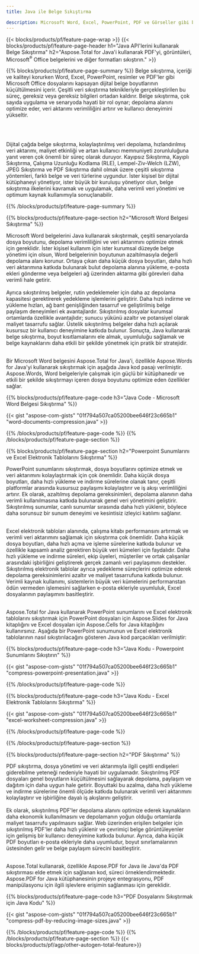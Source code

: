 ```yaml
---
title: Java ile Belge Sıkıştırma

description: Microsoft Word, Excel, PowerPoint, PDF ve Görseller gibi belgeleri Java uygulamanız aracılığıyla sıkıştırarak boyutu azaltın. Sıkıştırma sonucunu çevrimiçi olarak test edin.
---
```


{{< blocks/products/pf/feature-page-wrap >}}
{{< blocks/products/pf/feature-page-header h1="Java API'lerini kullanarak Belge Sıkıştırma" h2="Aspose.Total for Java'i kullanarak PDF'yi, görüntüleri, Microsoft<sup>&reg;</sup> Office belgelerini ve diğer formatları sıkıştırın." >}}

{{% blocks/products/pf/feature-page-summary %}}
Belge sıkıştırma, içeriği ve kaliteyi korurken Word, Excel, PowerPoint, resimler ve PDF'ler gibi Microsoft Office dosyalarını kapsayan dijital belge boyutlarının küçültülmesini içerir. Çeşitli veri sıkıştırma teknikleriyle gerçekleştirilen bu süreç, gereksiz veya gereksiz bilgileri ortadan kaldırır. Belge sıkıştırma, çok sayıda uygulama ve senaryoda hayati bir rol oynar; depolama alanını optimize eder, veri aktarımı verimliliğini artırır ve kullanıcı deneyimini yükseltir.

<br /> <br />

Dijital çağda belge sıkıştırma, kolaylaştırılmış veri depolama, hızlandırılmış veri aktarımı, maliyet etkinliği ve artan kullanıcı memnuniyeti zorunluluğuna yanıt veren çok önemli bir süreç olarak duruyor. Kayıpsız Sıkıştırma, Kayıplı Sıkıştırma, Çalışma Uzunluğu Kodlama (RLE), Lempel-Ziv-Welch (LZW), JPEG Sıkıştırma ve PDF Sıkıştırma dahil olmak üzere çeşitli sıkıştırma yöntemleri, farklı belge ve veri türlerine uygundur. İster kişisel bir dijital kütüphaneyi yönetiyor, ister büyük bir kuruluşu yönetiyor olun, belge sıkıştırma ilkelerini kavramak ve uygulamak, daha verimli veri yönetimi ve optimum kaynak kullanımıyla sonuçlanabilir.

{{% /blocks/products/pf/feature-page-summary  %}}

{{% blocks/products/pf/feature-page-section  h2="Microsoft Word Belgesi Sıkıştırma" %}}

Microsoft Word belgelerini Java kullanarak sıkıştırmak, çeşitli senaryolarda dosya boyutunu, depolama verimliliğini ve veri aktarımını optimize etmek için gereklidir. İster kişisel kullanım için ister kurumsal düzeyde belge yönetimi için olsun, Word belgelerinin boyutunun azaltılmasıyla değerli depolama alanı korunur. Ortaya çıkan daha küçük dosya boyutları, daha hızlı veri aktarımına katkıda bulunarak bulut depolama alanına yükleme, e-posta ekleri gönderme veya belgeleri ağ üzerinden aktarma gibi görevleri daha verimli hale getirir.<br /><br />
Ayrıca sıkıştırılmış belgeler, rutin yedeklemeler için daha az depolama kapasitesi gerektirerek yedekleme işlemlerini geliştirir. Daha hızlı indirme ve yükleme hızları, ağ bant genişliğinden tasarruf ve geliştirilmiş belge paylaşım deneyimleri ek avantajlardır. Sıkıştırılmış dosyalar kurumsal ortamlarda özellikle avantajlıdır; sunucu yükünü azaltır ve potansiyel olarak maliyet tasarrufu sağlar. Üstelik sıkıştırılmış belgeler daha hızlı açılarak kusursuz bir kullanıcı deneyimine katkıda bulunur. Sonuçta, Java kullanarak belge sıkıştırma, boyut kısıtlamalarını ele almak, uyumluluğu sağlamak ve belge kaynaklarını daha etkili bir şekilde yönetmek için pratik bir stratejidir.<br /><br />

Bir Microsoft Word belgesini Aspose.Total for Java'i, özellikle Aspose.Words for Java'yi kullanarak sıkıştırmak için aşağıda Java kod pasajı verilmiştir. Aspose.Words, Word belgeleriyle çalışmak için güçlü bir kütüphanedir ve etkili bir şekilde sıkıştırmayı içeren dosya boyutunu optimize eden özellikler sağlar.

{{% blocks/products/pf/feature-page-code h3="Java Code - Microsoft Word Belgesi Sıkıştırma" %}}

{{< gist "aspose-com-gists" "01f794a507ca05200bee646f23c665b1" "word-documents-compression.java" >}}

{{% /blocks/products/pf/feature-page-code  %}}
{{% /blocks/products/pf/feature-page-section %}}

{{% blocks/products/pf/feature-page-section  h2="Powerpoint Sunumlarını ve Excel Elektronik Tablolarını Sıkıştırma" %}}

PowerPoint sunumlarını sıkıştırmak, dosya boyutlarını optimize etmek ve veri aktarımını kolaylaştırmak için çok önemlidir. Daha küçük dosya boyutları, daha hızlı yükleme ve indirme sürelerine olanak tanır, çeşitli platformlar arasında kusursuz paylaşımı kolaylaştırır ve iş akışı verimliliğini artırır. Ek olarak, azaltılmış depolama gereksinimleri, depolama alanının daha verimli kullanılmasına katkıda bulunarak genel veri yönetimini geliştirir. Sıkıştırılmış sunumlar, canlı sunumlar sırasında daha hızlı yüklenir, böylece daha sorunsuz bir sunum deneyimi ve kesintisiz izleyici katılımı sağlanır.<br /><br />

Excel elektronik tabloları alanında, çalışma kitabı performansını artırmak ve verimli veri aktarımını sağlamak için sıkıştırma çok önemlidir. Daha küçük dosya boyutları, daha hızlı açma ve işleme sürelerine katkıda bulunur ve özellikle kapsamlı analiz gerektiren büyük veri kümeleri için faydalıdır. Daha hızlı yükleme ve indirme süreleri, ekip üyeleri, müşteriler ve ortak çalışanlar arasındaki işbirliğini geliştirerek gerçek zamanlı veri paylaşımını destekler. Sıkıştırılmış elektronik tablolar ayrıca yedekleme süreçlerini optimize ederek depolama gereksinimlerini azaltır ve maliyet tasarrufuna katkıda bulunur. Verimli kaynak kullanımı, sistemlerin büyük veri kümelerini performanstan ödün vermeden işlemesini sağlarken e-posta ekleriyle uyumluluk, Excel dosyalarının paylaşımını basitleştirir.<br /><br />

Aspose.Total for Java kullanarak PowerPoint sunumlarını ve Excel elektronik tablolarını sıkıştırmak için PowerPoint dosyaları için Aspose.Slides for Java kitaplığını ve Excel dosyaları için Aspose.Cells for Java kitaplığını kullanırsınız. Aşağıda bir PowerPoint sunumunun ve Excel elektronik tablolarının nasıl sıkıştırılacağını gösteren Java kod parçacıkları verilmiştir:

{{% blocks/products/pf/feature-page-code h3="Java Kodu - Powerpoint Sunumlarını Sıkıştırın" %}}

{{< gist "aspose-com-gists" "01f794a507ca05200bee646f23c665b1" "compress-powerpoint-presentation.java" >}}

{{% /blocks/products/pf/feature-page-code  %}}

{{% blocks/products/pf/feature-page-code h3="Java Kodu - Excel Elektronik Tablolarını Sıkıştırma" %}}

{{< gist "aspose-com-gists" "01f794a507ca05200bee646f23c665b1" "excel-worksheet-compression.java" >}}

{{% /blocks/products/pf/feature-page-code  %}}

{{% /blocks/products/pf/feature-page-section %}}

{{% blocks/products/pf/feature-page-section  h2="PDF Sıkıştırma" %}}

PDF sıkıştırma, dosya yönetimi ve veri aktarımıyla ilgili çeşitli endişeleri giderebilme yeteneği nedeniyle hayati bir uygulamadır. Sıkıştırılmış PDF dosyaları genel boyutların küçültülmesini sağlayarak depolama, paylaşım ve dağıtım için daha uygun hale getirir. Boyuttaki bu azalma, daha hızlı yükleme ve indirme sürelerine önemli ölçüde katkıda bulunarak verimli veri aktarımını kolaylaştırır ve işbirliğine dayalı iş akışlarını geliştirir. <br /><br />
Ek olarak, sıkıştırılmış PDF'ler depolama alanını optimize ederek kaynakların daha ekonomik kullanılmasını ve depolamanın yoğun olduğu ortamlarda maliyet tasarrufu yapılmasını sağlar. Web üzerinden erişilen belgeler için sıkıştırılmış PDF'ler daha hızlı yüklenir ve çevrimiçi belge görüntüleyenler için gelişmiş bir kullanıcı deneyimine katkıda bulunur. Ayrıca, daha küçük PDF boyutları e-posta ekleriyle daha uyumludur, boyut sınırlamalarının üstesinden gelir ve belge paylaşım sürecini basitleştirir.<br /><br />

Aspose.Total kullanarak, özellikle Aspose.PDF for Java ile Java'da PDF sıkıştırması elde etmek için sağlanan kod, süreci örneklendirmektedir. Aspose.PDF for Java kütüphanesinin projeye entegrasyonu, PDF manipülasyonu için ilgili işlevlere erişimin sağlanması için gereklidir. 

{{% blocks/products/pf/feature-page-code h3="PDF Dosyalarını Sıkıştırmak için Java Kodu" %}}

{{< gist "aspose-com-gists" "01f794a507ca05200bee646f23c665b1" "compress-pdf-by-reducing-image-sizes.java" >}}

{{% /blocks/products/pf/feature-page-code  %}}
{{% /blocks/products/pf/feature-page-section %}}
{{< blocks/products/pf/agp/other-autogen-total-feature>}}